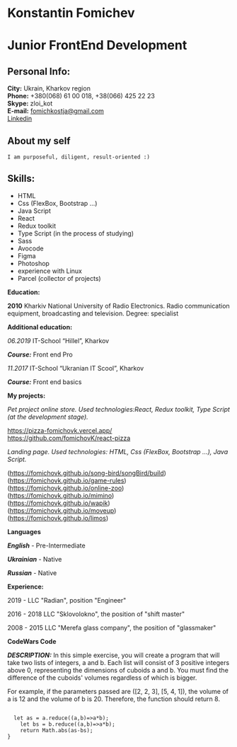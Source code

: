 # Konstantin Fomichev

# Junior FrontEnd Development

## Personal Info:

**City:** Ukrain, Kharkov region  
**Phone:** +380(068) 61 00 018, +38(066) 425 22 23  
**Skype:** zloi_kot  
**E-mail:** fomichkostja@gmail.com  
[Linkedin](https://www.linkedin.com/in/константин-фомичев-33b51a180)

## About my self

    I am purposeful, diligent, result-oriented :)

## Skills:

- HTML
- Css (FlexBox, Bootstrap …)
- Java Script
- React
- Redux toolkit
- Type Script (in the process of studying)
- Sass
- Avocode
- Figma
- Photoshop
- experience with Linux
- Parcel (collector of projects)

**Education:**

**2010** Kharkiv National University of Radio Electronics. Radio communication equipment, broadcasting and television. Degree: specialist

**Additional education:**

_06.2019_ IT-School “Hillel”, Kharkov

**_Course:_** Front end Pro

_11.2017_ IT-School “Ukranian IT Scool”, Kharkov

**_Course:_** Front end basics

**My projects:**

_Pet project online store. Used technologies:React, Redux toolkit, Type Script (at the development stage)._

https://pizza-fomichovk.vercel.app/  
https://github.com/fomichovK/react-pizza

_Landing page. Used technologies: HTML, Css (FlexBox, Bootstrap …), Java Script._

(https://fomichovk.github.io/song-bird/songBird/build)
(https://fomichovk.github.io/game-rules)
(https://fomichovk.github.io/online-zoo)
(https://fomichovk.github.io/mimino)  
(https://fomichovk.github.io/wapik)  
(https://fomichovk.github.io/moveup)  
(https://fomichovk.github.io/limos)


**Languages**

**_English_** - Pre-Intermediate

**_Ukrainian_** - Native

**_Russian_** - Native

**Experience:**

2019 - LLC "Radian", position "Engineer"

2016 - 2018 LLC "Sklovolokno", the position of "shift master"

2008 - 2015 LLC "Merefa glass company", the position of "glassmaker"

**CodeWars Code**

**_DESCRIPTION:_**
In this simple exercise, you will create a program that will take two lists of integers, a and b. Each list will consist of 3 positive integers above 0, representing the dimensions of cuboids a and b. You must find the difference of the cuboids' volumes regardless of which is bigger.

For example, if the parameters passed are ([2, 2, 3], [5, 4, 1]), the volume of a is 12 and the volume of b is 20. Therefore, the function should return 8.

```function findDifference(a, b) {

  let as = a.reduce((a,b)=>a*b);
    let bs = b.reduce((a,b)=>a*b);
    return Math.abs(as-bs);
}
```
